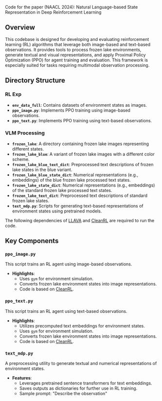 Code for the paper (NAACL 2024): Natural Language-based State Representation in Deep Reinforcement Learning

## Overview
This codebase is designed for developing and evaluating reinforcement learning (RL) algorithms that leverage both image-based and text-based observations. It provides tools to process frozen lake environments, generate textual and visual representations, and apply Proximal Policy Optimization (PPO) for agent training and evaluation. This framework is especially suited for tasks requiring multimodal observation processing.

## Directory Structure

### RL Exp
- **`env_data_full`**: Contains datasets of environment states as images.
- **`ppo_image.py`**: Implements PPO training using image-based observations.
- **`ppo_text.py`**: Implements PPO training using text-based observations.

### VLM Processing
- **`frozen_lake`**: A directory containing frozen lake images representing different states.
- **`frozen_lake_blue`**: A variant of frozen lake images with a different color scheme.
- **`frozen_lake_blue_text_dict`**: Preprocessed text descriptions of frozen lake states in the blue variant.
- **`frozen_lake_blue_state_dict`**: Numerical representations (e.g., embeddings) of the blue frozen lake processed text states.
- **`frozen_lake_state_dict`**: Numerical representations (e.g., embeddings) of the standard frozen lake processed text states.
- **`frozen_lake_text_dict`**: Preprocessed text descriptions of standard frozen lake states.
- **`text_mdp.py`**: Scripts for generating text-based representations of environment states using pretrained models.

The following dependencies of [LLAVA](https://github.com/haotian-liu/LLaVA) and [CleanRL](https://github.com/vwxyzjn/cleanrl) are required to run the code.

## Key Components


### `ppo_image.py`
This script trains an RL agent using image-based observations.
- **Highlights**:
  - Uses `gym` for environment simulation.
  - Converts frozen lake environment states into image representations.
  - Code is based on [CleanRL](https://github.com/vwxyzjn/cleanrl).

### `ppo_text.py`
This script trains an RL agent using text-based observations.
- **Highlights**:
  - Utilizes precomputed text embeddings for environment states.
  - Uses `gym` for environment simulation.
  - Converts frozen lake environment states into image representations.
  - Code is based on [CleanRL](https://github.com/vwxyzjn/cleanrl).

### `text_mdp.py`
A preprocessing utility to generate textual and numerical representations of environment states.
- **Features**:
  - Leverages pretrained sentence transformers for text embeddings.
  - Saves outputs as dictionaries for further use in RL training.
  - Sample prompt: "Describe the observation"

